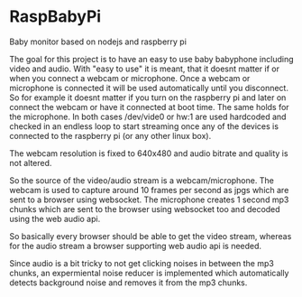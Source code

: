 # RaspBabyPi
Baby monitor based on nodejs and raspberry pi

The goal for this project is to have an easy to use baby babyphone including video and audio. With "easy to use" it is meant, that it doesnt matter if or when you connect a webcam or microphone. Once a webcam or microphone is connected it will be used automatically until you disconnect. So for example it doesnt matter if you turn on the raspberry pi and later on connect the webcam or have it connected at boot time. The same holds for the microphone. In both cases /dev/vide0 or hw:1 are used hardcoded and checked in an endless loop to start streaming once any of the devices is connected to the raspberry pi (or any other linux box).

The webcam resolution is fixed to 640x480 and audio bitrate and quality is not altered.

So the source of the video/audio stream is a webcam/microphone. The webcam is used to capture around 10 frames per second as jpgs which are sent to a browser using websocket.
The microphone creates 1 second mp3 chunks which are sent to the browser using websocket too and decoded using the web audio api.

So basically every browser should be able to get the video stream, whereas for the audio stream a browser supporting web audio api is needed.

Since audio is a bit tricky to not get clicking noises in between the mp3 chunks, an expermiental noise reducer is implemented which automatically detects background noise and removes it from the mp3 chunks.

